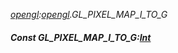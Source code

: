 _[opengl](../../modules/opengl/opengl-module.md):[opengl](../../modules/opengl/opengl-module.md).GL\_PIXEL\_MAP\_I\_TO\_G_
##### Const GL\_PIXEL\_MAP\_I\_TO\_G:[Int](../../modules/wonkey/wonkey-types-int.md)
